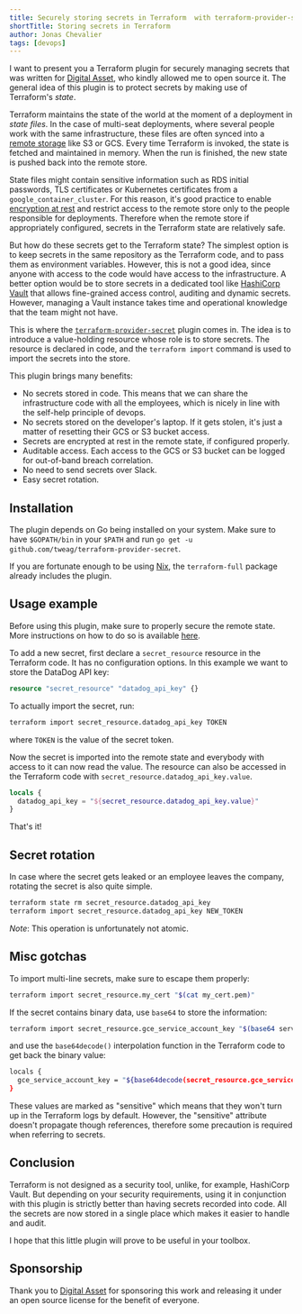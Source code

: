 ```yaml
---
title: Securely storing secrets in Terraform  with terraform-provider-secret
shortTitle: Storing secrets in Terraform
author: Jonas Chevalier
tags: [devops]
---
```


[digital-asset]: https://www.digitalasset.com
[vault]: https://www.vaultproject.io
[terraform-provider-secret]: https://github.com/tweag/terraform-provider-secret
[nix]: https://nixos.org/nix
[remote-state]: https://www.terraform.io/docs/state/sensitive-data.html

I want to present you a Terraform plugin for securely managing secrets that was written for [Digital Asset][digital-asset], who kindly allowed me to open source it.
The general idea of this plugin is to protect secrets by making use of Terraform's _state_.

Terraform maintains the state of the world at the moment of a deployment in _state files_.
In the case of multi-seat deployments, where several people work with the same infrastructure, these files are often synced into a [remote storage](https://www.terraform.io/docs/state/remote.html) like S3 or GCS.
Every time Terraform is invoked, the state is fetched and maintained in memory.
When the run is finished, the new state is pushed back into the remote store.

State files might contain sensitive information such as RDS initial passwords, TLS certificates or Kubernetes certificates from a `google_container_cluster`.
For this reason, it's good practice to enable [encryption at rest][remote-state] and restrict access to the remote store only to the people responsible for deployments.
Therefore when the remote store if appropriately configured, secrets in the Terraform state are relatively safe.

But how do these secrets get to the Terraform state?
The simplest option is to keep secrets in the same repository as the Terraform code, and to pass them as environment variables.
However, this is not a good idea, since anyone with access to the code would have access to the infrastructure.
A better option would be to store secrets in a dedicated tool like [HashiCorp Vault][vault] that allows fine-grained access control, auditing and dynamic secrets.
However, managing a Vault instance takes time and operational knowledge that the team might not have.

This is where the [`terraform-provider-secret`][terraform-provider-secret] plugin comes in.
The idea is to introduce a value-holding resource whose role is to store secrets.
The resource is declared in code, and the `terraform import` command is used to import the secrets into the store.

This plugin brings many benefits:

- No secrets stored in code. This means that we can share the infrastructure code with all the employees, which is nicely in line with the self-help principle of devops.
- No secrets stored on the developer's laptop. If it gets stolen, it's just a matter of resetting their GCS or S3 bucket access.
- Secrets are encrypted at rest in the remote state, if configured properly.
- Auditable access. Each access to the GCS or S3 bucket can be logged for out-of-band breach correlation.
- No need to send secrets over Slack.
- Easy secret rotation.

## Installation

The plugin depends on Go being installed on your system.
Make sure to have `$GOPATH/bin` in your `$PATH` and run `go get -u github.com/tweag/terraform-provider-secret`.

If you are fortunate enough to be using [Nix][nix], the `terraform-full` package already includes the plugin.

## Usage example

Before using this plugin, make sure to properly secure the remote state.
More instructions on how to do so is available [here][remote-state].

To add a new secret, first declare a `secret_resource` resource in the Terraform code.
It has no configuration options.
In this example we want to store the DataDog API key:

```tf
resource "secret_resource" "datadog_api_key" {}
```

To actually import the secret, run:

```sh
terraform import secret_resource.datadog_api_key TOKEN
```

where `TOKEN` is the value of the secret token.

Now the secret is imported into the remote state and everybody with access to it can now read the value.
The resource can also be accessed in the Terraform code with `secret_resource.datadog_api_key.value`.

```tf
locals {
  datadog_api_key = "${secret_resource.datadog_api_key.value}"
}
```

That's it!

## Secret rotation

In case where the secret gets leaked or an employee leaves the company, rotating the secret is also quite simple.

```sh
terraform state rm secret_resource.datadog_api_key
terraform import secret_resource.datadog_api_key NEW_TOKEN
```

_Note_: This operation is unfortunately not atomic.

## Misc gotchas

To import multi-line secrets, make sure to escape them properly:

```sh
terraform import secret_resource.my_cert "$(cat my_cert.pem)"
```

If the secret contains binary data, use `base64` to store the information:

```sh
terraform import secret_resource.gce_service_account_key "$(base64 service_account.key)"
```

and use the `base64decode()` interpolation function in the Terraform code to get back the binary value:

```sh
locals {
  gce_service_account_key = "${base64decode(secret_resource.gce_service_account_key.value)}"
}
```

These values are marked as "sensitive" which means that they won't turn up in the Terraform logs by default.
However, the "sensitive" attribute doesn't propagate though references, therefore some precaution is required when referring to secrets.

## Conclusion

Terraform is not designed as a security tool, unlike, for example, HashiCorp Vault.
But depending on your security requirements, using it in conjunction with this plugin is strictly better than having secrets recorded into code.
All the secrets are now stored in a single place which makes it easier to handle and audit.

I hope that this little plugin will prove to be useful in your toolbox.

## Sponsorship

Thank you to [Digital Asset][digital-asset] for sponsoring this work and releasing it under an open source license for the benefit of everyone.
